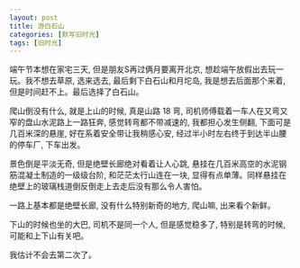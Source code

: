 ```yaml
---
layout: post
title: 游白石山
categories: [默写旧时光]
tags: [旧时光]
---
```


端午节本想在家宅三天, 但是朋友S再过俩月要离开北京, 想趁端午放假出去玩一玩。我不想去草原, 选来选去, 最后剩下白石山和月坨岛, 我是想去后面那个来着, 但是时间赶不上。最后选择了白石山。

爬山倒没有什么, 就是上山的时候, 真是山路 18 弯, 司机师傅载着一车人在又弯又窄的盘山水泥路上一路狂奔, 感觉转弯都不带减速的, 我都担心发生侧翻, 下面可是几百米深的悬崖, 好在系着安全带让我稍感心安, 经过半小时左右终于到达半山腰的停车厂, 下车出发。

景色倒是平淡无奇, 但是绝壁长廊绝对看着让人心跳, 悬挂在几百米高空的水泥钢筋混凝土制造的一级级台阶, 和茫茫太行山连在一块, 显得有点单薄。同样悬挂在绝壁上的玻璃栈道倒反倒走上去走后没有那么令人害怕。

一路上基本都是绝壁长廊, 没有什么特别新奇的地方, 爬山嘛, 出来看个新鲜。

下山的时候也坐的大巴, 司机不是同一个人, 但是感觉稳多了, 特别是转弯的时候, 可能和上下山有关吧。

我估计不会去第二次了。